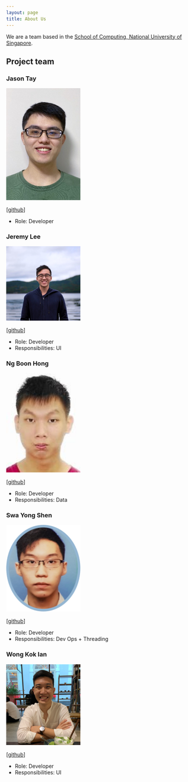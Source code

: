 ```yaml
---
layout: page
title: About Us
---
```


We are a team based in the [School of Computing, National University of Singapore](http://www.comp.nus.edu.sg).

## Project team

### Jason Tay

<img src="images/jasontay.png" width="200px">

[[github](https://github.com/jay9645)]

* Role: Developer

### Jeremy Lee

<img src="images/jeremylee.png" width="200px">

[[github](http://github.com/jlxw48)]

* Role: Developer
* Responsibilities: UI

### Ng Boon Hong

<img src="images/ngboonhong.png" width="200px">

[[github](http://github.com/NBH99)] 

* Role: Developer
* Responsibilities: Data

### Swa Yong Shen

<img src="images/swayongshen.png" width="200px">

[[github](http://github.com/swayongshen)]

* Role: Developer
* Responsibilities: Dev Ops + Threading

### Wong Kok Ian

<img src="images/wongkokian.png" width="200px">

[[github](http://github.com/wongkokian)]

* Role: Developer
* Responsibilities: UI
